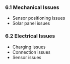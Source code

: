 ### 6.1 Mechanical Issues
* Sensor positioning issues
* Solar panel issues

### 6.2 Electrical Issues
* Charging issues
* Connection issues
* Sensor issues
